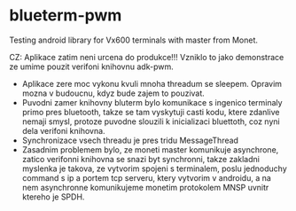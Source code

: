 blueterm-pwm
============

Testing android library for Vx600 terminals with master from Monet.

CZ: Aplikace zatim neni urcena do produkce!!! Vzniklo to jako demonstrace ze umime pouzit verifoni knihovnu adk-pwm. 

* Aplikace zere moc vykonu kvuli mnoha threadum se sleepem. Opravim mozna v budoucnu, kdyz bude zajem to pouzivat.
* Puvodni zamer knihovny bluterm bylo komunikace s ingenico terminaly primo pres bluetooth, takze se tam vyskytuji casti kodu, ktere zdanlive nemaji smysl, protoze puvodne slouzili k inicializaci bluettoth, coz nyni dela verifoni knihovna.
* Synchronizace vsech threadu je pres tridu MessageThread
* Zasadnim problemem bylo, ze moneti master komunikuje asynchrone, zatico verifonni knihovna se snazi byt synchronni, takze zakladni myslenka je takova, ze vytvorim spojeni s terminalem, poslu jednoduchy command s ip a portem tcp serveru, ktery vytvorim v androidu, a na nem asynchronne komunikujeme monetim protokolem MNSP uvnitr ktereho je SPDH.
